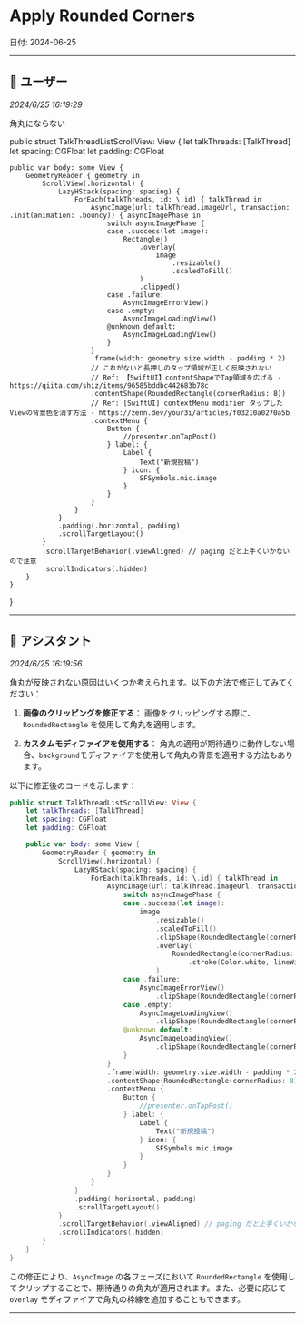 # Apply Rounded Corners

日付: 2024-06-25

---

## 👤 ユーザー
*2024/6/25 16:19:29*

角丸にならない

public struct TalkThreadListScrollView: View {
    let talkThreads: [TalkThread]
    let spacing: CGFloat
    let padding: CGFloat

    public var body: some View {
        GeometryReader { geometry in
            ScrollView(.horizontal) {
                LazyHStack(spacing: spacing) {
                    ForEach(talkThreads, id: \.id) { talkThread in
                        AsyncImage(url: talkThread.imageUrl, transaction: .init(animation: .bouncy)) { asyncImagePhase in
                            switch asyncImagePhase {
                            case .success(let image):
                                Rectangle()
                                    .overlay(
                                        image
                                            .resizable()
                                            .scaledToFill()
                                    )
                                    .clipped()
                            case .failure:
                                AsyncImageErrorView()
                            case .empty:
                                AsyncImageLoadingView()
                            @unknown default:
                                AsyncImageLoadingView()
                            }
                        }
                        .frame(width: geometry.size.width - padding * 2)
                        // これがないと長押しのタップ領域が正しく反映されない
                        // Ref: 【SwiftUI】contentShapeでTap領域を広げる - https://qiita.com/shiz/items/96585bddbc442683b78c
                        .contentShape(RoundedRectangle(cornerRadius: 8))
                        // Ref: [SwiftUI] contextMenu modifier タップしたViewの背景色を消す方法 - https://zenn.dev/your3i/articles/f03210a0270a5b
                        .contextMenu {
                            Button {
                                //presenter.onTapPost()
                            } label: {
                                Label {
                                    Text("新規投稿")
                                } icon: {
                                    SFSymbols.mic.image
                                }
                            }
                        }
                    }
                }
                .padding(.horizontal, padding)
                .scrollTargetLayout()
            }
            .scrollTargetBehavior(.viewAligned) // paging だと上手くいかないので注意
            .scrollIndicators(.hidden)
        }
    }
}

---

## 🤖 アシスタント
*2024/6/25 16:19:56*

角丸が反映されない原因はいくつか考えられます。以下の方法で修正してみてください：

1. **画像のクリッピングを修正する**：
   画像をクリッピングする際に、`RoundedRectangle` を使用して角丸を適用します。

2. **カスタムモディファイアを使用する**：
   角丸の適用が期待通りに動作しない場合、`background`モディファイアを使用して角丸の背景を適用する方法もあります。

以下に修正後のコードを示します：

```swift
public struct TalkThreadListScrollView: View {
    let talkThreads: [TalkThread]
    let spacing: CGFloat
    let padding: CGFloat

    public var body: some View {
        GeometryReader { geometry in
            ScrollView(.horizontal) {
                LazyHStack(spacing: spacing) {
                    ForEach(talkThreads, id: \.id) { talkThread in
                        AsyncImage(url: talkThread.imageUrl, transaction: .init(animation: .bouncy)) { asyncImagePhase in
                            switch asyncImagePhase {
                            case .success(let image):
                                image
                                    .resizable()
                                    .scaledToFill()
                                    .clipShape(RoundedRectangle(cornerRadius: 8)) // 角丸を適用
                                    .overlay(
                                        RoundedRectangle(cornerRadius: 8)
                                            .stroke(Color.white, lineWidth: 2)
                                    )
                            case .failure:
                                AsyncImageErrorView()
                                    .clipShape(RoundedRectangle(cornerRadius: 8)) // エラービューにも角丸を適用
                            case .empty:
                                AsyncImageLoadingView()
                                    .clipShape(RoundedRectangle(cornerRadius: 8)) // ローディングビューにも角丸を適用
                            @unknown default:
                                AsyncImageLoadingView()
                                    .clipShape(RoundedRectangle(cornerRadius: 8)) // デフォルトビューにも角丸を適用
                            }
                        }
                        .frame(width: geometry.size.width - padding * 2)
                        .contentShape(RoundedRectangle(cornerRadius: 8))
                        .contextMenu {
                            Button {
                                //presenter.onTapPost()
                            } label: {
                                Label {
                                    Text("新規投稿")
                                } icon: {
                                    SFSymbols.mic.image
                                }
                            }
                        }
                    }
                }
                .padding(.horizontal, padding)
                .scrollTargetLayout()
            }
            .scrollTargetBehavior(.viewAligned) // paging だと上手くいかないので注意
            .scrollIndicators(.hidden)
        }
    }
}
```

この修正により、`AsyncImage` の各フェーズにおいて `RoundedRectangle` を使用してクリップすることで、期待通りの角丸が適用されます。また、必要に応じて `overlay` モディファイアで角丸の枠線を追加することもできます。

---
